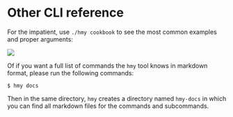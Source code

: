 # Other CLI reference

For the impatient, use  `./hmy cookbook` to see the most common examples and proper arguments:

![](https://blobscdn.gitbook.com/v0/b/gitbook-28427.appspot.com/o/assets%2F-LlEOlYqEG_GKuO5Rehq%2F-LssW4rGhdJ6Y7NKDSUH%2F-LssWIVShhya2DCiAxbR%2Fhmy-cookbook.gif?alt=media&token=d6d476ca-13e8-4f5e-bf4f-8d64160398b4)



Of if you want a full list of commands the `hmy` tool knows in markdown format, please run the following commands: 

```text
$ hmy docs
```

Then in the same directory, `hmy` creates a directory named `hmy-docs` in which you can find all markdown files for the commands and subcommands.

